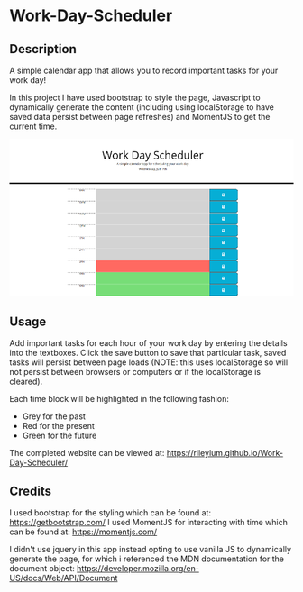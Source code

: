 # Work-Day-Scheduler

## Description

A simple calendar app that allows you to record important tasks for your work day!

In this project I have used bootstrap to style the page, Javascript to dynamically generate the content (including using localStorage to have saved data persist between page refreshes) and MomentJS to get the current time.

![The webpage includes a header with the current time and a set of rows depicting tasks for each hour of the work day](./assets/img/WebsiteScreengrab.png)

## Usage

Add important tasks for each hour of your work day by entering the details into the textboxes. Click the save button to save that particular task, saved tasks will persist between page loads (NOTE: this uses localStorage so will not persist between browsers or computers or if the localStorage is cleared).

Each time block will be highlighted in the following fashion: 
- Grey for the past
- Red for the present
- Green for the future

The completed website can be viewed at: https://rileylum.github.io/Work-Day-Scheduler/

## Credits

I used bootstrap for the styling which can be found at: https://getbootstrap.com/
I used MomentJS for interacting with time which can be found at: https://momentjs.com/

I didn't use jquery in this app instead opting to use vanilla JS to dynamically generate the page, for which i referenced the MDN documentation for the document object: https://developer.mozilla.org/en-US/docs/Web/API/Document
